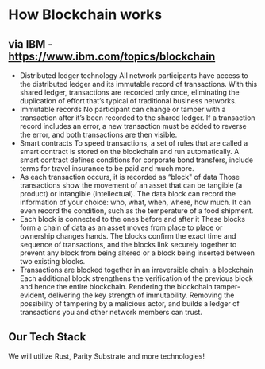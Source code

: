 # How Blockchain works

## via IBM - <https://www.ibm.com/topics/blockchain>

- Distributed ledger technology
    All network participants have access to the distributed ledger and its immutable record of transactions. With this shared ledger, transactions are recorded only once, eliminating the duplication of effort that’s typical of traditional business networks.
- Immutable records
    No participant can change or tamper with a transaction after it’s been recorded to the shared ledger. If a transaction record includes an error, a new transaction must be added to reverse the error, and both transactions are then visible.
- Smart contracts
    To speed transactions, a set of rules that are called a smart contract is stored on the blockchain and run automatically. A smart contract defines conditions for corporate bond transfers, include terms for travel insurance to be paid and much more.
- As each transaction occurs, it is recorded as “block" of data
    Those transactions show the movement of an asset that can be tangible (a product) or intangible (intellectual). The data block can record the information of your choice: who, what, when, where, how much. It can even record the condition, such as the temperature of a food shipment.
- Each block is connected to the ones before and after it
    These blocks form a chain of data as an asset moves from place to place or ownership changes hands. The blocks confirm the exact time and sequence of transactions, and the blocks link securely together to prevent any block from being altered or a block being inserted between two existing blocks.
- Transactions are blocked together in an irreversible chain: a blockchain
    Each additional block strengthens the verification of the previous block and hence the entire blockchain. Rendering the blockchain tamper-evident, delivering the key strength of immutability. Removing the possibility of tampering by a malicious actor, and builds a ledger of transactions you and other network members can trust.

## Our Tech Stack

We will utilize Rust, Parity Substrate and more technologies!
